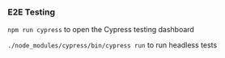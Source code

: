 ### E2E Testing

`npm run cypress` to open the Cypress testing dashboard

`./node_modules/cypress/bin/cypress run` to run headless tests
